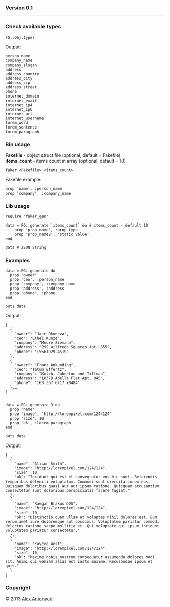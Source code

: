### Version 0.1
---

### Check available types

`FG::Obj.types`

Output:

	person_name
	company_name
	company_slogan
	address
	address_country
	address_city
	address_zip
	address_street
	phone
	internet_domain
	internet_email
	internet_ip4
	internet_ip6
	internet_url
	internet_username
	lorem_word
	lorem_sentence
	lorem_paragraph

### Bin usage

**Fakefile** - object struct file (optional, default = Fakefile)  
**items_count** - items count in array (optional, default = 10)

	faker <Fakefile> <items_count>

Fakefile example:

	prop 'name', :person_name
	prop 'company', :company_name

### Lib usage
	
	require 'faker_gen'

	data = FG::generate `items_count` do # items_count - default 10
		prop 'prop_name', :prop_type
		prop 'prop_name2', 'static value'
	end
	
	data # JSON String

### Examples

	data = FG::generate do
	  prop 'owner'
	  prop 'ceo', :person_name
	  prop 'company', :company_name
	  prop 'address', :address
	  prop 'phone', :phone
	end
	
	puts data

Output:

	[
	  {
	    "owner": "Jace Okuneva",
	    "ceo": "Ethel Kunze",
	    "company": "Moore-Ziemann",
	    "address": "299 Wilfredo Squares Apt. 855",
	    "phone": "(556)929-4519"
	  },
	  {
	    "owner": "Franz Ankunding",
	    "ceo": "Tatum Effertz",
	    "company": "Kutch, Johnston and Tillman",
	    "address": "10379 Adella Flat Apt. 945",
	    "phone": "163.367.6717 x0484"
	  },…
	]


	data = FG::generate 3 do
	  prop 'name'
	  prop 'image', 'http://lorempixel.com/124/124'
	  prop 'size', 10
	  prop 'ok', :lorem_paragraph
	end
	
	puts data

Output:

	[
	  {
	    "name": "Alison Smith",
	    "image": "http://lorempixel.com/124/124",
	    "size": 10,
	    "ok": "Incidunt qui est et consequatur eos hic sunt. Reiciendis temporibus deleniti voluptatum. Commodi sunt exercitationem eos. Quisquam doloribus quasi aut aut ipsam ratione. Quisquam accusantium consectetur sunt doloribus perspiciatis facere fugiat."
	  },
	  {
	    "name": "Raegan Brakus DDS",
	    "image": "http://lorempixel.com/124/124",
	    "size": 10,
	    "ok": "Distinctio quam ullam at voluptas nihil dolores est. Eum rerum amet iure doloremque aut possimus. Voluptatem pariatur commodi delectus ratione saepe mollitia et. Qui voluptate qui ipsum incidunt voluptatem pariatur consectetur."
	  },
	  {
	    "name": "Kaycee West",
	    "image": "http://lorempixel.com/124/124",
	    "size": 10,
	    "ok": "Maxime nobis nostrum consequatur assumenda dolores modi sit. Animi qui veniam alias est iusto maxime. Recusandae ipsum et quis."
	  }
	]

### Copyright

© 2013 [Alex Antonyuk](http://antonyuk.me)